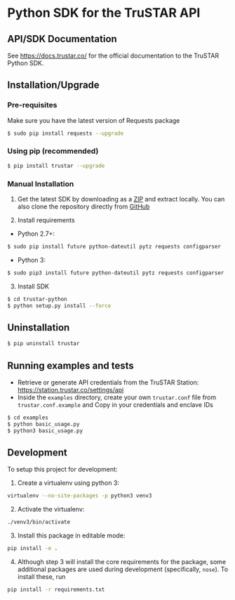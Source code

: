 # Python SDK for the TruSTAR API

## API/SDK Documentation

See https://docs.trustar.co/ for the official documentation to the TruSTAR Python SDK.


## Installation/Upgrade

### Pre-requisites

Make sure you have the latest version of Requests package

```bash
$ sudo pip install requests --upgrade
```

### Using pip (recommended)

```bash
$ pip install trustar --upgrade
```


### Manual Installation

1. Get the latest SDK by downloading as a [ZIP](https://github.com/trustar/trustar-python/archive/master.zip) and extract locally.  You can also clone the repository directly from [GitHub](https://github.com/trustar/trustar-python)

2. Install requirements

* Python 2.7+:
```bash
$ sudo pip install future python-dateutil pytz requests configparser
```

* Python 3:
```bash
$ sudo pip3 install future python-dateutil pytz requests configparser
```

3. Install SDK
```bash
$ cd trustar-python
$ python setup.py install --force
```

Uninstallation
--------------
```bash
$ pip uninstall trustar
```


Running examples and tests
--------------------------
- Retrieve or generate API credentials from the TruSTAR Station: https://station.trustar.co/settings/api
- Inside the ``examples`` directory, create your own ``trustar.conf`` file from ``trustar.conf.example`` and Copy in your credentials and enclave IDs

```bash
$ cd examples
$ python basic_usage.py
$ python3 basic_usage.py
```


## Development

To setup this project for development:

1. Create a virtualenv using python 3:
```bash
virtualenv --no-site-packages -p python3 venv3
```
2. Activate the virtualenv:
```bash
./venv3/bin/activate
```
3. Install this package in editable mode:
```bash
pip install -e .
```
4. Although step 3 will install the core requirements for the package, some additional packages are used during
development (specifically, ``nose``).  To install these, run
```bash
pip install -r requirements.txt
```
